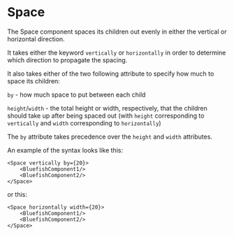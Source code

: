# Space

The Space component spaces its children out evenly in either the vertical or horizontal direction.

It takes either the keyword `vertically` or `horizontally` in order to determine which direction to propagate the spacing.

It also takes either of the two following attribute to specify how much to space its children:

`by` - how much space to put between each child

`height`/`width` - the total height or width, respectively, that the children should take up after being spaced out (with `height` corresponding to `vertically` and `width` corresponding to `horizontally`)

The `by` attribute takes precedence over the `height` and `width` attributes.

An example of the syntax looks like this:
```tsx
<Space vertically by={20}>
    <BluefishComponent1/>
    <BluefishComponent2/>
</Space>
```

or this:
```tsx
<Space horizontally width={20}>
    <BluefishComponent1/>
    <BluefishComponent2/>
</Space>
```